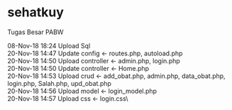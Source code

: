 # sehatkuy
Tugas Besar PABW

08-Nov-18 18:24 Upload Sql\
20-Nov-18 14:47 Update config <- routes.php, autoload.php\
20-Nov-18 14:50 Upload controller <- admin.php, login.php\
20-Nov-18 14:50 Update controller <- Home.php\
20-Nov-18 14:53 Upload crud <- add_obat.php, admin.php, data_obat.php, login.php, Salah.php, upd_obat.php\
20-Nov-18 14:56 Upload model <- login_model.php\
20-Nov-18 14:57 Upload css <- login.css\
